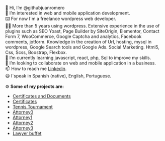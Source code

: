 👋 Hi, I’m @githubjuanromero<br>
👀 I’m interested in web and mobile application development.<br>
⌨️ For now I´m a freelance wordpress web developer.<br>
<justify>🧑‍💻 More than 5 years using wordpress. Extensive experience in the use of plugins such as SEO Yoast, Page Builder by SiteOrigin, Elementor, Contact Form 7, WooCommerce, Google Captcha and analytics, Facebook comments, jotform. Knowledge in the creation of Url, hosting, mysql in wordpress, Google Search tools and Google Ads. Social Marketing. Html5, Css, Scss, Boostrap, Flexbox.</justify><br>
🌱 I’m currently learning javascript, react, php, Sql to improve my skills.<br>
💞️ I’m looking to collaborate on web and mobile application in a business.<br>
📫 How to reach me [Linkedin](https://www.linkedin.com/in/juan-javier-r-114a3318a/).<br>
😃 I´speak in Spanish (native), English, Portuguese.<br>
<br>
⚙️ <strong>Some of my projects are:</strong>

- [Certificates and Documents](https://www.partidasmisiones.com.ar) 
- [Certificates](http://www.partidas.ar) 
- [Tennis Tournament](http://www.torneito.com.ar) 
- [Attorney0](https://abogadosrr.com.ar/) 
- [Attorney1](https://estudiojuridicorr.com.ar/) 
- [Attorney2](https://estudioresek.com.ar/) 
- [Attorney3](http://yawny.com.ar/)
- [Lawyer buffet](https://romeroresek.com.ar/)
